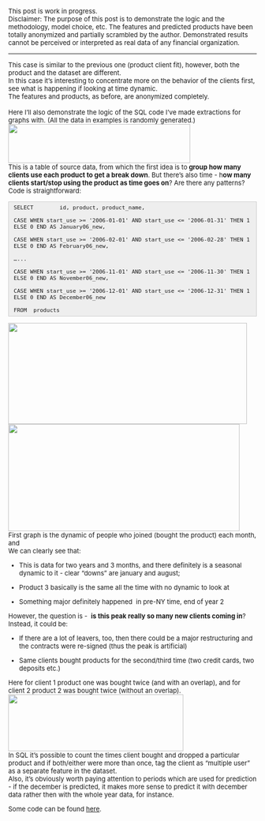 
<p><font size="2">This post is work in progress.<br />
Disclaimer: The purpose of this post is to demonstrate the logic and the methodology, model choice, etc. The features and predicted products have been totally anonymized and partially scrambled by the author. Demonstrated results cannot be perceived or interpreted as real data of any financial organization.&nbsp;</font></p>

---

<p><font size="2">This case is similar to the previous one (product client fit), however, both the product and the dataset are different.<br />
In this case it&rsquo;s interesting to concentrate more on the behavior of the clients first, see what is happening if looking at time dynamic.<br />
The features and products, as before, are anonymized completely.<br />
<br />
Here I&rsquo;ll also demonstrate the logic of the SQL code I&rsquo;ve made extractions for graphs with. (All the data in examples is randomly generated.)<br />
<img src="https://lh6.googleusercontent.com/o9eLcQ6DrUgN7EviMrRGihydz6n7d30yyX3SxEf4pcEn5qq7ikMvKYhgQRQRU3DGtjW9Tss6SgAZwvut1f7RoabeB32APFI2QKe4u1J4MEjhoHTHkhgB6lNLy0UdQ7yte7uPjsrp" style="height:79px; width:369px" /><br />
This is a table of source data, from which the first idea is to<strong> group how many clients use each product to get a break down</strong>. But there&rsquo;s also time - h<strong>ow many clients start/stop using the product as time goes on</strong>? Are there any patterns?<br />
Code is straightforward:</p>

<div style="background:#eee;border:1px solid #ccc;padding:5px 10px;"><code>SELECT &nbsp;&nbsp;&nbsp;&nbsp;&nbsp;&nbsp;&nbsp;id, product, product_name,<br />
CASE WHEN start_use &gt;= &#39;2006-01-01&#39; AND start_use &lt;= &#39;2006-01-31&#39; THEN 1 ELSE 0 END AS January06_new,<br />
CASE WHEN start_use &gt;= &#39;2006-02-01&#39; AND start_use &lt;= &#39;2006-02-28&#39; THEN 1 ELSE 0 END AS February06_new,<br />
&hellip;...<br />
CASE WHEN start_use &gt;= &#39;2006-11-01&#39; AND start_use &lt;= &#39;2006-11-30&#39; THEN 1 ELSE 0 END AS November06_new,<br />
CASE WHEN start_use &gt;= &#39;2006-12-01&#39; AND start_use &lt;= &#39;2006-12-31&#39; THEN 1 ELSE 0 END AS December06_new<br />
FROM &nbsp;products</code></div>

<p><img src="https://lh4.googleusercontent.com/CVziK0kIMvrKK6Od4LNw86kfLVchBJjJzQabGj_-Y9d4kCS7aV1YEmdsHeuGgDP6OESZBcUUtvwkM0XPh3W8iuHWJ-pTi19j6355sjmoHIlE2hJtrPPDTwaUXgI2glAYjsv-AAr0" style="height:205px; width:484px" /><br />
<img src="https://lh3.googleusercontent.com/rihR9fAH6l9m5nCJeB56th-jprWo7mM5SDCIWd_x8MTDrBwvi8TUuzXgd3agBkK9MZDfAcLxPnyspVojZ877xr8LZ-jnC-Dm7IPR3zAmB3S_TO_NNVlm8-ZCqh_is9BI7TRietHN" style="height:217px; width:469px" /><br />
First graph is the dynamic of people who joined (bought the product) each month, and<br />
We can clearly see that:</p>

<ul>
	<li>
	<p>This is data for two years and 3 months, and there definitely is a seasonal dynamic to it - clear &ldquo;downs&rdquo; are january and august;</p>
	</li>
	<li>
	<p>Product 3 basically is the same all the time with no dynamic to look at</p>
	</li>
	<li>
	<p>Something major definitely happened &nbsp;in pre-NY time, end of year 2</p>
	</li>
</ul>

<p>However, the question is - &nbsp;<strong>is this peak really so many new clients coming in</strong>?<br />
Instead, it could be:</p>

<ul>
	<li>
	<p>If there are a lot of leavers, too, then there could be a major restructuring and the contracts were re-signed (thus the peak is artificial)</p>
	</li>
	<li>
	<p>Same clients bought products for the second/third time (two credit cards, two deposits etc.)</p>
	</li>
</ul>

<p>Here for client 1 product one was bought twice (and with an overlap), and for client 2 product 2 was bought twice (without an overlap).<br />
<img src="https://lh5.googleusercontent.com/rWGAjRaeEeRPsXgn0NNXpzBrnkz76NvfGUhCzSplcUpiWLRy48t1XMhGwG4zDqQV9aj0yWBqX1-j29Ann-XfLLfDwaGJEmAjDShW17vGnORx1qK4GiMFkHk1SpO0hHEcjH8IwwZS" style="height:115px; width:355px" /><br />
In SQL it&rsquo;s possible to count the times client bought and dropped a particular product and if both/either were more than once, tag the client as &ldquo;multiple user&rdquo; as a separate feature in the dataset.<br />
Also, it&rsquo;s obviously worth paying attention to periods which are used for prediction - if the december is predicted, it makes more sense to predict it with december data rather then with the whole year data, for instance.

<p>Some code can be found <a href="https://github.com/xenia-sh/product_client_fit">here</a>.</p></font></p>


